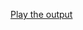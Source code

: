 [Play the output](https://drive.google.com/file/d/1W_9kVaXQCjYRuWAMgr6PR79GcLGAPhC0/view?usp=sharing)
